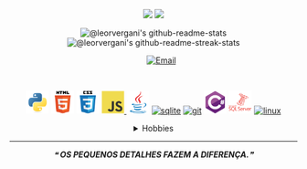<div align="center">
<p align="center">
<img src="https://github-readme-stats.vercel.app/api/top-langs/?username=leorvergani&hide_progress=true&theme=blue-green&hide_border=true&"width="41%"/>
<img src="https://github-readme-stats.vercel.app/api/wakatime?username=@leorvergani&layout=compact&theme=blue-green&hide_border=true&"width="58%"/>
</p>  
<p align="center">
    <img src="https://github-readme-stats-one-bice.vercel.app/api?username=leorvergani&theme=blue-green&show_icons=true&count_private=true&hide_border=true&role=OWNER,ORGANIZATION_MEMBER,COLLABORATOR" width="49.5%" alt="@leorvergani's github-readme-stats">
    <img src="https://github-readme-streak-stats.herokuapp.com?user=leorvergani&theme=blue-green&hide_border=true&date_format=M%20j%5B%2C%20Y%5D" width="49.5%" alt="@leorvergani's github-readme-streak-stats">
<br>
<p align="center">
<a href="https://discord.com/users/leorvergani" target="_blank"><img alt="" src="https://img.shields.io/badge/discord-000?style=for-the-badge&logo=discord&logoColor=4e5d94" style="vertical-align:center" /></a>
<a href="https://twitter.com/leorvergani" target="_blank"><img alt="" src="https://img.shields.io/badge/Twitter-000?logo=Twitter&logoColor=1DA1F2&style=for-the-badge" style="vertical-align:center" /></a>
<a href="https://instagram.com/leorvergani" target="_blank"><img alt="" src="https://img.shields.io/badge/Instagram-000?style=for-the-badge&logo=Instagram&logoColor=E4405F" style="vertical-align:center" /></a>
<a href="https://linkedin.com/in/leorvergani" target="_blank"><img alt="" src="https://img.shields.io/badge/LinkedIn-000?logo=linkedin&logoColor=0A66C2&style=for-the-badge" style="vertical-align:center" /></a>
<a href="https://replit.com/@LeoRVergani" target="_blank"><img alt="" src="https://img.shields.io/badge/replit-000?style=for-the-badge&logo=replit&logoColor=FFA500" style="vertical-align:center" /></a>
<a href="https://codepen.io/LeoRVergani" target="_blank"><img alt="" src="https://img.shields.io/badge/codepen-000?style=for-the-badge&logo=codepen&logoColor=FFFFFF" style="vertical-align:center" /></a>
<a href="https://www.youtube.com/leorvergani" target="_blank"><img alt="" src="https://img.shields.io/badge/leorvergani%20-000?style=for-the-badge&logo=youtube&logoColor=white" style="vertical-align:center" /></a>
<a href="mailto:leorverga@gmail.com" target="_blank"><img alt="Email" src="https://img.shields.io/badge/gmail%20-000?style=for-the-badge&logo=gmail&logoColor=white" style="vertical-align:center" /></a>
</p>

<br>

<p align="center">
  <a href="https://www.python.org" target="_blank"><img src="https://raw.githubusercontent.com/devicons/devicon/master/icons/python/python-original.svg" alt="python" width="40" height="40" /></a>
  <a href="https://www.w3.org/html/" target="_blank"><img src="https://raw.githubusercontent.com/devicons/devicon/master/icons/html5/html5-original-wordmark.svg" alt="html5" width="40" height="40" /></a>
  <a href="https://www.w3schools.com/css/" target="_blank"><img src="https://raw.githubusercontent.com/devicons/devicon/master/icons/css3/css3-original-wordmark.svg" alt="css3" width="40" height="40" /></a>
  <a href="https://developer.mozilla.org/en-US/docs/Web/JavaScript" target="_blank"><img src="https://raw.githubusercontent.com/devicons/devicon/master/icons/javascript/javascript-original.svg" alt="javascript" width="40" height="40" /> </a>
  <a href="https://www.java.com" target="_blank"><img src="https://raw.githubusercontent.com/devicons/devicon/master/icons/java/java-original.svg" alt="java" width="40" height="40" /></a>
  <a href="https://www.sqlite.org/" target="_blank"><img src="https://www.vectorlogo.zone/logos/sqlite/sqlite-icon.svg" alt="sqlite" width="40" height="40" /></a>
  <a href="https://git-scm.com/" target="_blank"><img src="https://www.vectorlogo.zone/logos/git-scm/git-scm-icon.svg" alt="git" width="40" height="40" /></a>
  <a href="https://www.w3schools.com/cs/" target="_blank"><img src="https://raw.githubusercontent.com/devicons/devicon/master/icons/csharp/csharp-original.svg" alt="csharp" width="40" height="40" /></a>
  <a href="https://www.microsoft.com/en-us/sql-server" target="_blank"><img src="https://raw.githubusercontent.com/devicons/devicon/master/icons/microsoftsqlserver/microsoftsqlserver-plain-wordmark.svg" alt="Microsoft SQL Server" width="40" height="40" /></a>
<a href="https://www.linux.org" target="_blank"><img src="https://seeklogo.com/images/K/kali-linux-logo-93027C57BD-seeklogo.com.png" alt="linux" width="40" height="40" /></a>  

<details>
  <summary>Hobbies</summary>
🍽️ 🛌 👨🏻‍💻 🔁 
</br> 
  🌏 Viajar
  📚 Estudar
  🎮 Video Games
  🎧 Ouvir músicas
</details>

<hr />
<div align="center">
  <i>❝<B> OS PEQUENOS DETALHES FAZEM A DIFERENÇA.</b>❞</i>
</div>
